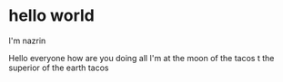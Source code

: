 # hello world

I'm nazrin

Hello everyone how are you doing all
I'm at the moon of the tacos t the superior of the earth tacos
